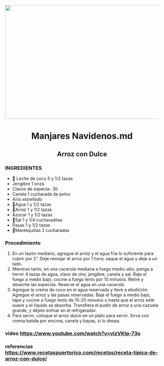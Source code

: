 <div align="center">
  
<img src="https://senseandedibility.com/wp-content/uploads/2020/12/Arroz-con-Dulce-Preview.jpg" width="520" height="374" /> 

# Manjares Navidenos.md

## Arroz con Dulce
  </div>

### INGREDIENTES
- 🥛 Leche de coco 5 y 1/2 tazas
- Jengibre 1 onza
- Clavos de especia- 30 
- Canela 1 cucharada de polvo
- Anis estrellado
- 🚰Agua 1 y 1/2 tazas 
- 🍚Arroz 1 y 1/2 tazas 
- Azucar 1 y 1/2 tazas
- 🧂Sal 1 y 1/4 cucharaditas
- Pasas 1 y 1/2 tazas
- 🧈Mantequillas 2 cucharadas
### Procedimiento
1. En un tazón mediano, agregue el arroz y el agua fría lo suficiente para cubrir por 2”. Deje remojar el arroz por 1 hora; saque el agua y deje a un lado.
2. Mientras tanto, en una cacerola mediana a fuego medio-alto, ponga a hervir 4 tazas de agua, clavo de olor, jengibre, canela y sal. Baje el fuego a medio bajo, cocine a fuego lento por 10 minutos. Retire y deseche las especias. Reserve el agua en una cacerola. 
3. Agregue la crema de coco en el agua reservada y lleve a ebullición. Agregue el arroz y las pasas reservadas. Baje el fuego a medio bajo, tape y cocine a fuego lento de 15-20 minutos o hasta que el arroz esté suave y el líquido se absorba. Transfiera el pudín de arroz a una cazuela grande, y déjelo enfriar en el refrigerador. 
4. Para servir, coloque el arroz dulce en un plato para servir. Sirva con crema batida por encima, canela y bayas, si lo desea.

### video https://www.youtube.com/watch?v=vIzVKlp-73o

### referencias https://www.recetaspuertorico.com/recetas/receta-tipica-de-arroz-con-dulce/
